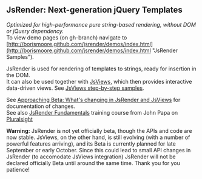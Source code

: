 ## JsRender: Next-generation jQuery Templates
_Optimized for high-performance pure string-based rendering, without DOM or jQuery dependency._<br/>
To view demo pages (on gh-branch) navigate to [http://borismoore.github.com/jsrender/demos/index.html](http://borismoore.github.com/jsrender/demos/index.html "JsRender Samples").<br/>

JsRender is used for rendering of templates to strings, ready for insertion in the DOM.<br/>
It can also be used together with [JsViews](https://github.com/BorisMoore/jsviews), which then provides interactive data-driven views. See [JsViews step-by-step samples](http://borismoore.github.com/jsviews/demos/index.html).<br/>

See [Approaching Beta: What's changing in JsRender and JsViews](http://www.borismoore.com/2012/03/approaching-beta-whats-changing-in_06.html) for documentation of changes.<br/>
See also [JsRender Fundamentals](http://johnpapa.net/new-course-on-jsrender-templating-fundamentals-with-javascript) training course from John Papa on [Pluralsight](http://pluralsight.net)</br>

**Warning:** JsRender is not yet officially beta, though the APIs and code are now stable. JsViews, on the other hand, is still evolving (with a number of
powerful features arriving), and its Beta is currently planned for late September or early October. Since this could lead to small API changes in JsRender
(to accomodate JsViews integration) JsRender will not be declared officially Beta until around the same time. Thank you for you patience!<br/>
